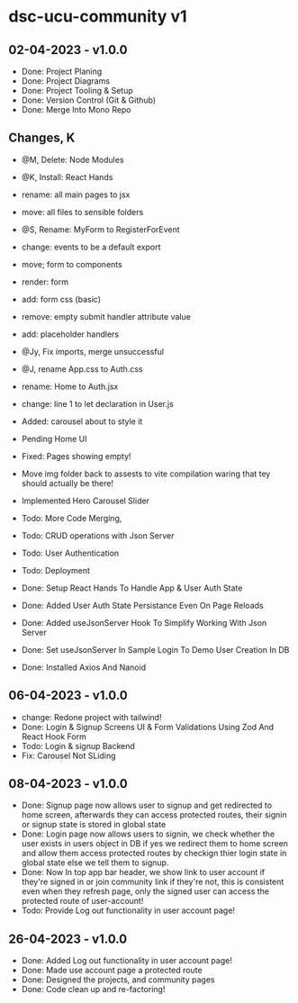 # dsc-ucu-community v1

## 02-04-2023 - v1.0.0

- Done: Project Planing
- Done: Project Diagrams
- Done: Project Tooling & Setup
- Done: Version Control (Git & Github)
- Done: Merge Into Mono Repo

## Changes, K

- @M, Delete: Node Modules
- @K, Install: React Hands
- rename: all main pages to jsx
- move: all files to sensible folders
- @S, Rename: MyForm to RegisterForEvent
- change: events to be a default export
- move; form to components
- render: form
- add: form css (basic)
- remove: empty submit handler attribute value
- add: placeholder handlers
- @Jy, Fix imports, merge unsuccessful
- @J, rename App.css to Auth.css
- rename: Home to Auth.jsx
- change: line 1 to let declaration in User.js

- Added: carousel about to style it
- Pending Home UI
- Fixed: Pages showing empty!
- Move img folder back to assests to vite compilation waring that tey should actually be there!
- Implemented Hero Carousel Slider
- Todo: More Code Merging,
- Todo: CRUD operations with Json Server
- Todo: User Authentication
- Todo: Deployment
- Done: Setup React Hands To Handle App & User Auth State
- Done: Added User Auth State Persistance Even On Page Reloads
- Done: Added useJsonServer Hook To Simplify Working With Json Server
- Done: Set useJsonServer In Sample Login To Demo User Creation In DB
- Done: Installed Axios And Nanoid


## 06-04-2023 - v1.0.0

- change: Redone project with tailwind!
- Done: Login & Signup Screens UI & Form Validations Using Zod And React Hook Form
- Todo: Login & signup Backend
- Fix: Carousel Not SLiding

## 08-04-2023 - v1.0.0

- Done: Signup page now allows user to signup and get redirected to home screen, afterwards they can access protected routes, their signin or signup state is stored in global state
- Done: Login page now allows users to signin, we check whether the user exists in users object in DB if yes we redirect them to home screen and allow them access protected routes by checkign thier login state in global state else we tell them to signup.
- Done: Now In top app bar header, we show link to user account if they're signed in or join community link if they're not, this is consistent even when they refresh page, only the signed user can access the protected route  of user-account!
- Todo: Provide Log out functionality in user account page!

## 26-04-2023 - v1.0.0

- Done: Added Log out functionality in user account page!
- Done: Made use account page a protected route
- Done: Designed the projects, and community pages
- Done: Code clean up and re-factoring!
